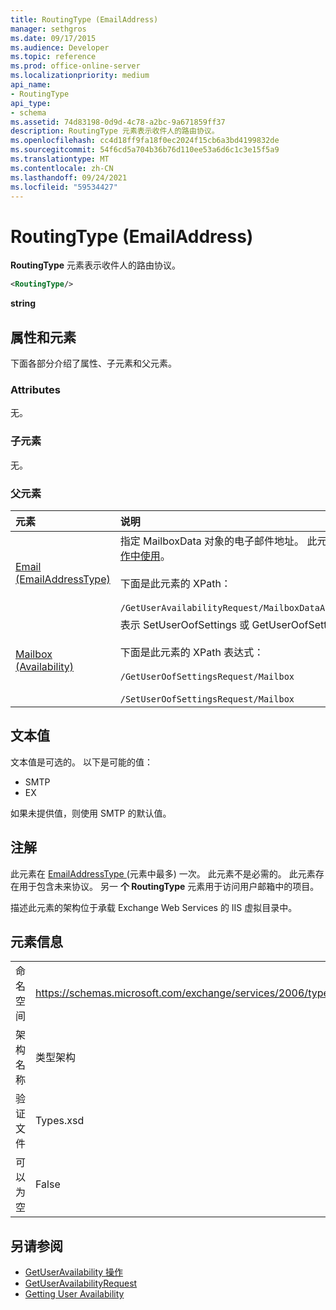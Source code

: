```yaml
---
title: RoutingType (EmailAddress)
manager: sethgros
ms.date: 09/17/2015
ms.audience: Developer
ms.topic: reference
ms.prod: office-online-server
ms.localizationpriority: medium
api_name:
- RoutingType
api_type:
- schema
ms.assetid: 74d83198-0d9d-4c78-a2bc-9a671859ff37
description: RoutingType 元素表示收件人的路由协议。
ms.openlocfilehash: cc4d18ff9fa18f0ec2024f15cb6a3bd4199832de
ms.sourcegitcommit: 54f6cd5a704b36b76d110ee53a6d6c1c3e15f5a9
ms.translationtype: MT
ms.contentlocale: zh-CN
ms.lasthandoff: 09/24/2021
ms.locfileid: "59534427"
---
```

# <a name="routingtype-emailaddress"></a>RoutingType (EmailAddress)

**RoutingType** 元素表示收件人的路由协议。 
  
```XML
<RoutingType/>
```

 **string**
## <a name="attributes-and-elements"></a>属性和元素

下面各部分介绍了属性、子元素和父元素。
  
### <a name="attributes"></a>Attributes

无。
  
### <a name="child-elements"></a>子元素

无。
  
### <a name="parent-elements"></a>父元素

|**元素**|**说明**|
|:-----|:-----|
|[Email (EmailAddressType)](email-emailaddresstype.md) <br/> |指定 MailboxData 对象的电子邮件地址。 此元素在 [GetUserAvailability 操作中使用](getuseravailability-operation.md)。  <br/><br/> 下面是此元素的 XPath：  <br/><br/>  `/GetUserAvailabilityRequest/MailboxDataArray/MailboxData[i]/Email` <br/> |
|[Mailbox (Availability)](mailbox-availability.md) <br/> | 表示 SetUserOofSettings 或 GetUserOofSettings 请求的邮箱用户。  <br/><br/>  下面是此元素的 XPath 表达式： <br/> <br/>  `/GetUserOofSettingsRequest/Mailbox` <br/><br/>  `/SetUserOofSettingsRequest/Mailbox` <br/> |
   
## <a name="text-value"></a>文本值

文本值是可选的。 以下是可能的值：

* SMTP
* EX

如果未提供值，则使用 SMTP 的默认值。
  
## <a name="remarks"></a>注解

此元素在 [EmailAddressType ](email-emailaddresstype.md) (元素中最多) 一次。 此元素不是必需的。 此元素存在用于包含未来协议。 另一 **个 RoutingType** 元素用于访问用户邮箱中的项目。 
  
描述此元素的架构位于承载 Exchange Web Services 的 IIS 虚拟目录中。
  
## <a name="element-information"></a>元素信息

|||
|:-----|:-----|
|命名空间  <br/> |https://schemas.microsoft.com/exchange/services/2006/types  <br/> |
|架构名称  <br/> |类型架构  <br/> |
|验证文件  <br/> |Types.xsd  <br/> |
|可以为空  <br/> |False  <br/> |
   
## <a name="see-also"></a>另请参阅

- [GetUserAvailability 操作](getuseravailability-operation.md)
- [GetUserAvailabilityRequest](getuseravailabilityrequest.md)
- [Getting User Availability](https://msdn.microsoft.com/library/d4133fcb-9b0f-4e6b-aadf-a389da83516a%28Office.15%29.aspx)

